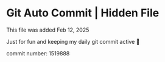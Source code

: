 # Git Auto Commit | Hidden File

This file was added Feb 12, 2025

Just for fun and keeping my daily git commit active 🤪

commit number: 1519888
